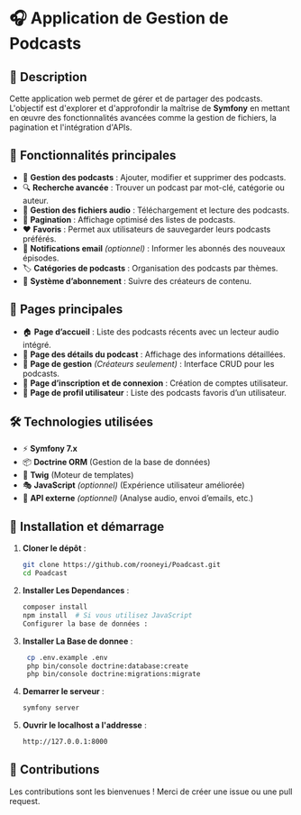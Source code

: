# 🎧 Application de Gestion de Podcasts

## 📌 Description
Cette application web permet de gérer et de partager des podcasts. L'objectif est d'explorer et d'approfondir la maîtrise de **Symfony** en mettant en œuvre des fonctionnalités avancées comme la gestion de fichiers, la pagination et l'intégration d'APIs.

## 🌟 Fonctionnalités principales

- 🎵 **Gestion des podcasts** : Ajouter, modifier et supprimer des podcasts.
- 🔍 **Recherche avancée** : Trouver un podcast par mot-clé, catégorie ou auteur.
- 📂 **Gestion des fichiers audio** : Téléchargement et lecture des podcasts.
- 📑 **Pagination** : Affichage optimisé des listes de podcasts.
- ❤️ **Favoris** : Permet aux utilisateurs de sauvegarder leurs podcasts préférés.
- 🔔 **Notifications email** *(optionnel)* : Informer les abonnés des nouveaux épisodes.
- 🏷️ **Catégories de podcasts** : Organisation des podcasts par thèmes.
- 📢 **Système d’abonnement** : Suivre des créateurs de contenu.

## 📄 Pages principales

- 🏠 **Page d’accueil** : Liste des podcasts récents avec un lecteur audio intégré.
- 📄 **Page des détails du podcast** : Affichage des informations détaillées.
- 🔧 **Page de gestion** *(Créateurs seulement)* : Interface CRUD pour les podcasts.
- 👤 **Page d’inscription et de connexion** : Création de comptes utilisateur.
- 💾 **Page de profil utilisateur** : Liste des podcasts favoris d’un utilisateur.

## 🛠️ Technologies utilisées

- ⚡ **Symfony 7.x**
- 📦 **Doctrine ORM** (Gestion de la base de données)
- 🎨 **Twig** (Moteur de templates)
- 🎭 **JavaScript** *(optionnel)* (Expérience utilisateur améliorée)
- 🔗 **API externe** *(optionnel)* (Analyse audio, envoi d’emails, etc.)

## 🚀 Installation et démarrage

1. **Cloner le dépôt** :
   ```sh
   git clone https://github.com/rooneyi/Poadcast.git
   cd Poadcast
   
2. **Installer Les Dependances** :
   ```sh
   composer install
   npm install  # Si vous utilisez JavaScript
   Configurer la base de données :
   
3. **Installer La Base de donnee** :
   ```sh   
    cp .env.example .env
    php bin/console doctrine:database:create
    php bin/console doctrine:migrations:migrate

4. **Demarrer le serveur** :
   ```sh
   symfony server

5. **Ouvrir le localhost a l'addresse** :
   ```sh
   http://127.0.0.1:8000
   
## 📌 Contributions
Les contributions sont les bienvenues ! Merci de créer une issue ou une pull request.


